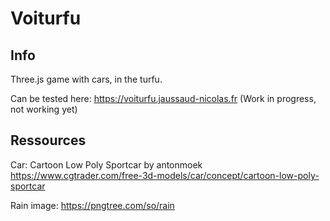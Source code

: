 # Voiturfu

## Info

Three.js game with cars, in the turfu.

Can be tested here: https://voiturfu.jaussaud-nicolas.fr (Work in progress, not working yet)

## Ressources

Car: Cartoon Low Poly Sportcar by antonmoek
https://www.cgtrader.com/free-3d-models/car/concept/cartoon-low-poly-sportcar

Rain image: 
https://pngtree.com/so/rain
